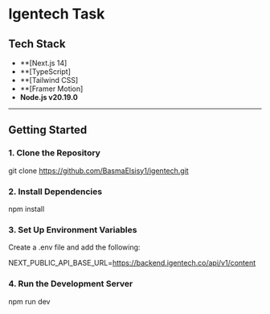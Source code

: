 # Igentech Task


## Tech Stack

- **[Next.js 14]
- **[TypeScript]
- **[Tailwind CSS]
- **[Framer Motion]
- **Node.js v20.19.0**

---

## Getting Started

### 1. Clone the Repository

git clone https://github.com/BasmaElsisy1/igentech.git

### 2. Install Dependencies

npm install

### 3. Set Up Environment Variables

Create a .env file and add the following:

NEXT_PUBLIC_API_BASE_URL=https://backend.igentech.co/api/v1/content

### 4. Run the Development Server

npm run dev



